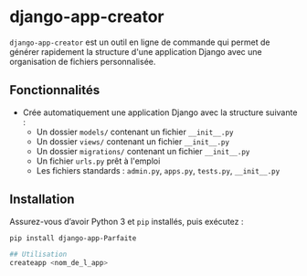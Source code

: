 # django-app-creator

`django-app-creator` est un outil en ligne de commande qui permet de générer rapidement la structure d'une application Django avec une organisation de fichiers personnalisée.

##  Fonctionnalités

- Crée automatiquement une application Django avec la structure suivante :
  - Un dossier `models/` contenant un fichier `__init__.py`
  - Un dossier `views/` contenant un fichier `__init__.py`
  - Un dossier `migrations/` contenant un fichier `__init__.py`
  - Un fichier `urls.py` prêt à l'emploi
  - Les fichiers standards : `admin.py`, `apps.py`, `tests.py`, `__init__.py`

##  Installation

Assurez-vous d’avoir Python 3 et `pip` installés, puis exécutez :

```bash
pip install django-app-Parfaite

## Utilisation
createapp <nom_de_l_app>